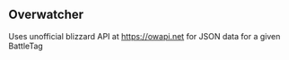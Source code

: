 ## Overwatcher

Uses unofficial blizzard API at https://owapi.net for JSON data for a given BattleTag